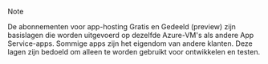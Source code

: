 > [!NOTE]
> De abonnementen voor app-hosting Gratis en Gedeeld (preview) zijn basislagen die worden uitgevoerd op dezelfde Azure-VM's als andere App Service-apps. Sommige apps zijn het eigendom van andere klanten. Deze lagen zijn bedoeld om alleen te worden gebruikt voor ontwikkelen en testen.
>
